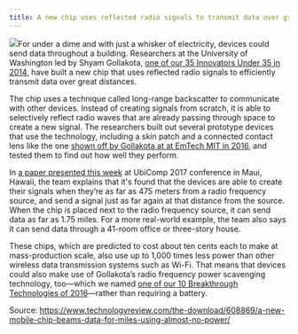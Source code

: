 ```yaml
---
title: A new chip uses reflected radio signals to transmit data over great distances
---
```


![](https://cdn.technologyreview.com/i/images/lora-backscatter-epidermal-patch.jpg?sw=1122)For under a dime and with just a whisker of electricity, devices could send data throughout a building. Researchers at the University of Washington led by Shyam Gollakota, [one of our 35 Innovators Under 35 in 2014](https://www.technologyreview.com/lists/innovators-under-35/2014/inventor/shyam-gollakota/), have built a new chip that uses reflected radio signals to efficiently transmit data over great distances.

The chip uses a technique called long-range backscatter to communicate with other devices. Instead of creating signals from scratch, it is able to selectively reflect radio waves that are already passing through space to create a new signal. The researchers built out several prototype devices that use the technology, including a skin patch and a connected contact lens like the one [shown off by Gollakota at at EmTech MIT in 2016](https://www.technologyreview.com/s/602630/this-contact-lens-will-kick-start-the-internet-of-disposable-things/), and tested them to find out how well they perform.

In [a paper presented this week](http://longrange.cs.washington.edu/files/loRaBackscatter.pdf) at UbiComp 2017 conference in Maui, Hawaii, the team explains that it's found that the devices are able to create their signals when they’re as far as 475 meters from a radio frequency source, and send a signal just as far again at that distance from the source. When the chip is placed next to the radio frequency source, it can send data as far as 1.75 miles. For a more real-world example, the team also says it can send data through a 41-room office or three-story house.

These chips, which are predicted to cost about ten cents each to make at mass-production scale, also use up to 1,000 times less power than other wireless data transmission systems such as Wi-Fi. That means that devices could also make use of Gollakota’s radio frequency power scavenging technology, too—which we named [one of our 10 Breakthrough Technologies of 2016](https://www.technologyreview.com/s/600773/10-breakthrough-technologies-2016-power-from-the-air/?utm_source=MIT+Technology+Review&utm_campaign=53e4d431a3-The_Download&utm_medium=email&utm_term=0_997ed6f472-53e4d431a3-153925993)—rather than requiring a battery.

Source: https://www.technologyreview.com/the-download/608869/a-new-mobile-chip-beams-data-for-miles-using-almost-no-power/

